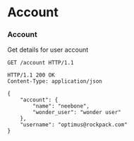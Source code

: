 Account
=======

### Account

Get details for user account

```http
GET /account HTTP/1.1
```

```http
HTTP/1.1 200 OK
Content-Type: application/json

{
    "account": {
        "name": "neebone", 
        "wonder_user": "wonder user"
    }, 
    "username": "optimus@rockpack.com"
}
```
